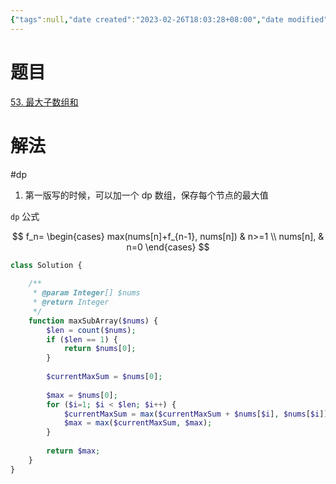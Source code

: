 ```yaml
---
{"tags":null,"date created":"2023-02-26T18:03:28+08:00","date modified":"2024-03-16T13:32:34+08:00","dg-publish":true,"view-date":"2024-03-16","view-count":1,"aliases":[],"permalink":"/100 Programmer/300 Leetcode/具体题目/leetcode-53. 最大子数组和/","dgPassFrontmatter":true,"noteIcon":"2","created":"2023-02-26T18:03:28+08:00","updated":"2024-03-16T13:32:34+08:00"}
---
```



# 题目

[53. 最大子数组和](https://leetcode-cn.com/problems/maximum-subarray/)

# 解法

#dp 
1. 第一版写的时候，可以加一个 dp 数组，保存每个节点的最大值

`dp` 公式

$$
f_n=
\begin{cases}
max(nums[n]+f_{n-1}, nums[n]) & n>=1 \\
nums[n], & n=0
\end{cases}
$$

```php
class Solution {
    
    /**
     * @param Integer[] $nums
     * @return Integer
     */
    function maxSubArray($nums) {
        $len = count($nums);
        if ($len == 1) {
            return $nums[0];
        }
        
        $currentMaxSum = $nums[0];
        
        $max = $nums[0];
        for ($i=1; $i < $len; $i++) {
            $currentMaxSum = max($currentMaxSum + $nums[$i], $nums[$i]);
            $max = max($currentMaxSum, $max);
        }
        
        return $max;
    }
}

```
